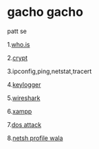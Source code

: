 # gacho gacho
patt se

1.[who.is](https://who.is/)

2.[crypt](https://www.youtube.com/watch?v=dQw4w9WgXcQ)

3.ipconfig,ping,netstat,tracert

4.[keylogger](https://docs.google.com/document/d/11qLcM-wI0Ip5FspTchpciCw-Q6r7yhDmgUNu9Rihonw/edit?usp=sharing)

5.[wireshark](http://testphp.vulnweb.com/login.php)

6.[xampp](https://github.com/digininja/DVWA)

7.[dos attack](https://docs.google.com/document/d/1W-uoaa2Frm40HwM4viDcdQSe1EhJiQVhePZibsGxXqc/edit?usp=sharing)

8.[netsh profile wala](https://docs.google.com/document/d/17TGbGUUIF3lX65unffNsFBT28q5cWxkdcPm_9ZVAto0/edit?usp=sharing)
